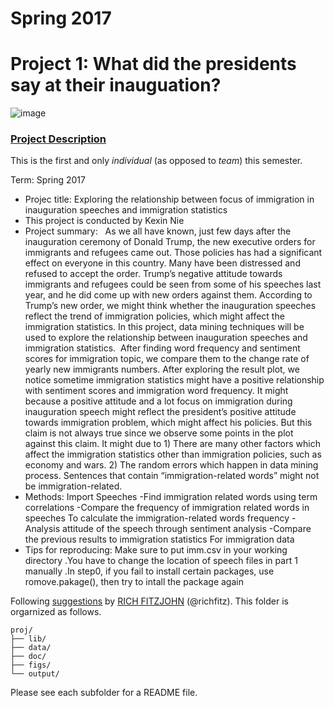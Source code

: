 # Spring 2017
# Project 1: What did the presidents say at their inauguation?

![image](figs/title.jpg)

### [Project Description](doc/)
This is the first and only *individual* (as opposed to *team*) this semester. 

Term: Spring 2017

+ Projec title: Exploring the relationship between focus of immigration in inauguration speeches and immigration statistics
+ This project is conducted by Kexin Nie
+ Project summary: 
   As we all have known, just few days after the inauguration ceremony of Donald Trump, the new executive orders for immigrants and refugees came out. Those policies has had a significant effect on everyone in this country. Many have been distressed and refused to accept the order. Trump’s negative attitude towards immigrants and refugees could be seen from some of his speeches last year, and he did come up with new orders against them. According to Trump’s new order, we might think whether the inauguration speeches reflect the trend of immigration policies, which might affect the immigration statistics. In this project, data mining techniques will be used to explore the relationship between inauguration speeches and immigration statistics.
  After finding word frequency and sentiment scores for immigration topic, we compare them to the change rate of yearly new immigrants numbers. After exploring the result plot, we notice sometime immigration statistics might have a positive relationship with sentiment scores and immigration word frequency. It might because a positive attitude and a lot focus on immigration during inauguration speech might reflect the president’s positive attitude towards immigration problem, which might affect his policies. But this claim is not always true since we observe some points in the plot against this claim. It might due to 1) There are many other factors which affect the immigration statistics other than immigration policies, such as economy and wars. 2) The random errors which happen in data mining process. Sentences that contain “immigration-related words” might not be immigration-related.
+ Methods:
 Import Speeches
 -Find immigration related words using term correlations
 -Compare the frequency of immigration related words in speeches To calculate the immigration-related words frequency
 -Analysis attitude of the speech through sentiment analysis
 -Compare the previous results to immigration statistics For immigration data
+ Tips for reproducing:
 Make sure to put imm.csv in your working directory
 .You have to change the location of speech files in part 1 manually
 .In step0, if you fail to install certain packages, use romove.pakage(), then try to intall the package again
 
Following [suggestions](http://nicercode.github.io/blog/2013-04-05-projects/) by [RICH FITZJOHN](http://nicercode.github.io/about/#Team) (@richfitz). This folder is orgarnized as follows.

```
proj/
├── lib/
├── data/
├── doc/
├── figs/
└── output/
```

Please see each subfolder for a README file.
